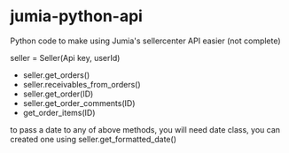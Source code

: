 # jumia-python-api
Python code to make using Jumia's sellercenter API easier (not complete)

seller = Seller(Api key, userId)

*  seller.get_orders()
* seller.receivables_from_orders()
* seller.get_order(ID)
* seller.get_order_comments(ID)
* get_order_items(ID)

to pass a date to any of above methods, you will need date class, you can created one using seller.get_formatted_date()
